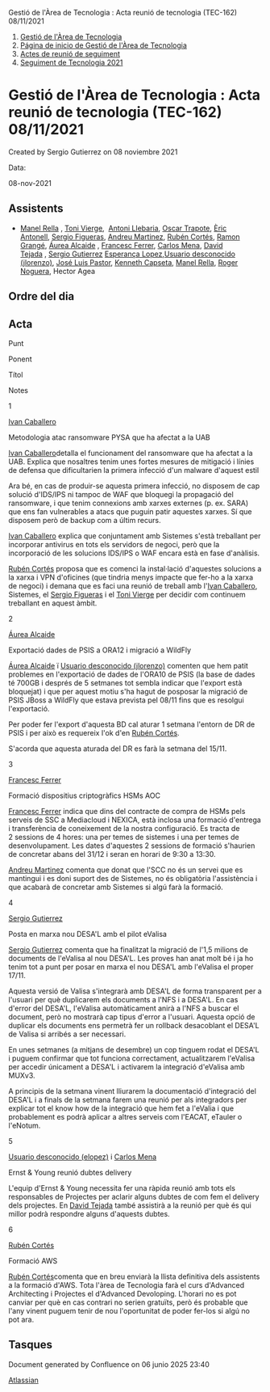 Gestió de l'Àrea de Tecnologia : Acta reunió de tecnologia (TEC-162) 08/11/2021  

1.  [Gestió de l'Àrea de Tecnologia](index.md)
2.  [Página de inicio de Gestió de l'Àrea de Tecnologia](13893786.md)
3.  [Actes de reunió de seguiment](34505308.md)
4.  [Seguiment de Tecnologia 2021](Seguiment-de-Tecnologia-2021_64979514.md)

Gestió de l'Àrea de Tecnologia : Acta reunió de tecnologia (TEC-162) 08/11/2021
===============================================================================

Created by Sergio Gutierrez on 08 noviembre 2021

Data:

08-nov-2021

Assistents
----------

*   [Manel Rella](https://confluence.aoc.cat/display/~mrella) , [Toni Vierge](https://confluence.aoc.cat/display/~tvierge.admin),  [Antoni Llebaria](https://confluence.aoc.cat/display/~allebaria), [Oscar Trapote](https://confluence.aoc.cat/display/~otrapote), [Èric Antonell](https://confluence.aoc.cat/display/~eantonell), [Sergio Figueras](https://confluence.aoc.cat/display/~sfigueras), [Andreu Martinez](https://confluence.aoc.cat/display/~amartinez), [Rubén Cortés](https://confluence.aoc.cat/display/~rcortes), [Ramon Grangé](https://confluence.aoc.cat/display/~RGrange), [Áurea Alcaide](https://confluence.aoc.cat/display/~aalcaide) , [Francesc Ferrer](https://confluence.aoc.cat/display/~FFerre), [Carlos Mena](https://confluence.aoc.cat/display/~cmena), [David Tejada](https://confluence.aoc.cat/display/~dtejada) , [Sergio Gutierrez](https://confluence.aoc.cat/display/~sgutierrez) [Esperança Lopez](https://confluence.aoc.cat/display/~elopez),[Usuario desconocido (jlorenzo)](https://confluence.aoc.cat/display/~jlorenzo), [José Luis Pastor](https://confluence.aoc.cat/display/~jlpastor), [Kenneth Capseta](https://confluence.aoc.cat/display/~kcapseta), [Manel Rella](https://confluence.aoc.cat/display/~mrella), [Roger Noguera](https://confluence.aoc.cat/display/~rnoguera), Hector Agea
    

Ordre del dia
-------------

Acta
----

Punt

Ponent

Títol

Notes

1

[Ivan Caballero](https://confluence.aoc.cat/display/~icaballero)  
  

Metodologia atac ransomware PYSA que ha afectat a la UAB

[Ivan Caballero](https://confluence.aoc.cat/display/~icaballero)detalla el funcionament del ransomware que ha afectat a la UAB. Explica que nosaltres tenim unes fortes mesures de mitigació i línies de defensa que dificultarien la primera infecció d'un malware d'aquest estil

Ara bé, en cas de produir-se aquesta primera infecció, no disposem de cap solució d'IDS/IPS ni tampoc de WAF que bloquegi la propagació del ransomware, i que tenim connexions amb xarxes externes (p. ex. SARA) que ens fan vulnerables a atacs que puguin patir aquestes xarxes. Sí que disposem però de backup com a últim recurs.

[Ivan Caballero](https://confluence.aoc.cat/display/~icaballero) explica que conjuntament amb Sistemes s'està treballant per incorporar antivirus en tots els servidors de negoci, però que la incorporació de les solucions IDS/IPS o WAF encara està en fase d'anàlisis.

[Rubén Cortés](https://confluence.aoc.cat/display/~rcortes) proposa que es comenci la instal·lació d'aquestes solucions a la xarxa i VPN d'oficines (que tindria menys impacte que fer-ho a la xarxa de negoci) i demana que es faci una reunió de treball amb l'[Ivan Caballero](https://confluence.aoc.cat/display/~icaballero), Sistemes, el [Sergio Figueras](https://confluence.aoc.cat/display/~sfigueras) i el [Toni Vierge](https://confluence.aoc.cat/display/~tvierge) per decidir com continuem treballant en aquest àmbit. 

2

[Áurea Alcaide](https://confluence.aoc.cat/display/~aalcaide)

Exportació dades de PSIS a ORA12 i migració a WildFly

[Áurea Alcaide](https://confluence.aoc.cat/display/~aalcaide) ï [Usuario desconocido (jlorenzo)](https://confluence.aoc.cat/display/~jlorenzo) comenten que hem patit problemes en l'exportació de dades de l'ORA10 de PSIS (la base de dades té 700GB i després de 5 setmanes tot sembla indicar que l'export està bloquejat) i que per aquest motiu s'ha hagut de posposar la migració de PSIS JBoss a WildFly que estava prevista pel 08/11 fins que es resolgui l'exportació.

Per poder fer l'export d'aquesta BD cal aturar 1 setmana l'entorn de DR de PSIS i per això es requereix l'ok d'en [Rubén Cortés](https://confluence.aoc.cat/display/~rcortes).

S'acorda que aquesta aturada del DR es farà la setmana del 15/11.

3

[Francesc Ferrer](https://confluence.aoc.cat/display/~FFerre)

Formació dispositius criptogràfics HSMs AOC

[Francesc Ferrer](https://confluence.aoc.cat/display/~FFerre) indica que dins del contracte de compra de HSMs pels serveis de SSC a Mediacloud i NEXICA, està inclosa una formació d'entrega i transferència de coneixement de la nostra configuració. Es tracta de 2 sessions de 4 hores: una per temes de sistemes i una per temes de desenvolupament. Les dates d'aquestes 2 sessions de formació s'haurien de concretar abans del 31/12 i seran en horari de 9:30 a 13:30. 

[Andreu Martinez](https://confluence.aoc.cat/display/~amartinez) comenta que donat que l'SCC no és un servei que es mantingui i es doni suport des de Sistemes, no és obligatòria l'assistència i que acabarà de concretar amb Sistemes si algú farà la formació.

4

[Sergio Gutierrez](https://confluence.aoc.cat/display/~sgutierrez)

Posta en marxa nou DESA'L amb el pilot eValisa 

[Sergio Gutierrez](https://confluence.aoc.cat/display/~sgutierrez) comenta que ha finalitzat la migració de l'1,5 milions de documents de l'eValisa al nou DESA'L. Les proves han anat molt bé i ja ho tenim tot a punt per posar en marxa el nou DESA'L amb l'eValisa el proper 17/11.

Aquesta versió de Valisa s'integrarà amb DESA'L de forma transparent per a l'usuari per què duplicarem els documents a l'NFS i a DESA'L. En cas d'error del DESA'L, l'eValisa automàticament anirà a l'NFS a buscar el document, però no mostrarà cap tipus d'error a l'usuari. Aquesta opció de duplicar els documents ens permetrà fer un rollback desacoblant el DESA'L de Valisa si arribés a ser necessari.

En unes setmanes (a mitjans de desembre) un cop tinguem rodat el DESA'L i puguem confirmar que tot funciona correctament, actualitzarem l'eValisa per accedir únicament a DESA'L i activarem la integració d'eValisa amb MUXv3.

A principis de la setmana vinent lliurarem la documentació d'integració del DESA'L i a finals de la setmana farem una reunió per als integradors per explicar tot el know how de la integració que hem fet a l'eValia i que probablement es podrà aplicar a altres serveis com l'EACAT, eTauler o l'eNotum.

5

[Usuario desconocido (elopez)](https://confluence.aoc.cat/display/~elopez) i [Carlos Mena](https://confluence.aoc.cat/display/~cmena)

Ernst & Young reunió dubtes delivery

L'equip d'Ernst & Young necessita fer una ràpida reunió amb tots els responsables de Projectes per aclarir alguns dubtes de com fem el delivery dels projectes. En [David Tejada](https://confluence.aoc.cat/display/~dtejada) també assistirà a la reunió per què és qui millor podrà respondre alguns d'aquests dubtes.

6

[Rubén Cortés](https://confluence.aoc.cat/display/~rcortes)

Formació AWS

[Rubén Cortés](https://confluence.aoc.cat/display/~rcortes)comenta que en breu enviarà la llista definitiva dels assistents a la formació d'AWS. Tota l'àrea de Tecnologia farà el curs d'Advanced Architecting i Projectes el d'Advanced Devoloping. L'horari no es pot canviar per què en cas contrari no serien gratuïts, però és probable que l'any vinent puguem tenir de nou l'oportunitat de poder fer-los si algú no pot ara.

  

  

Tasques
-------

  

Document generated by Confluence on 06 junio 2025 23:40

[Atlassian](http://www.atlassian.com/)